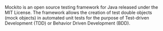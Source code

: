 Mockito is an open source testing framework for Java released under the MIT License.
The framework allows the creation of test double objects (mock objects) in automated unit tests 
for the purpose of Test-driven Development (TDD) or Behavior Driven Development (BDD).
